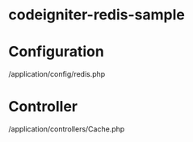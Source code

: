 # codeigniter-redis-sample

# Configuration

/application/config/redis.php


# Controller

/application/controllers/Cache.php
